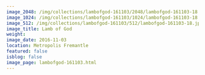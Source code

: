 ```yaml
---
image_2048: /img/collections/lambofgod-161103/2048/lambofgod-161103-18.jpg
image_1024: /img/collections/lambofgod-161103/1024/lambofgod-161103-18.jpg
image_512: /img/collections/lambofgod-161103/512/lambofgod-161103-18.jpg
image_title: Lamb of God
weight: 
image_date: 2016-11-03
location: Metropolis Fremantle
featured: false
isblog: false
image_page: lambofgod-161103.html
---
```

